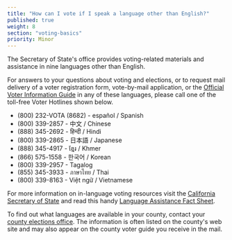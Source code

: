 ```yaml
---
title: "How can I vote if I speak a language other than English?"
published: true
weight: 8
section: "voting-basics"
priority: Minor
---
```



The Secretary of State's office provides voting-related materials and assistance in nine languages other than English.  

For answers to your questions about voting and elections, or to request mail delivery of a voter registration form, vote-by-mail application, or the [Official Voter Information Guide](http://www.voterguide.sos.ca.gov/) in any of these languages, please call one of the toll-free Voter Hotlines shown below.  

- (800) 232-VOTA (8682) - español / Spanish
- (800) 339-2857 - 中文 / Chinese
- (888) 345-2692 - हिन्दी / Hindi
- (800) 339-2865 - 日本語 / Japanese
- (888) 345-4917 - ខ្មែរ / Khmer
- (866) 575-1558 - 한국어 / Korean  
- (800) 339-2957 - Tagalog  
- (855) 345-3933 - ภาษาไทย / Thai  
- (800) 339-8163 - Việt ngữ / Vietnamese  

For more information on in-language voting resources visit the [California Secretary of State](http://www.sos.ca.gov/elections/voting-resources/) and read this handy [Language Assistance Fact Sheet](http://advancingjustice-la.org/sites/default/files/LanguageAssistanceFactSheet.pdf).

To find out what languages are available in your county, contact your [county elections office](http://www.sos.ca.gov/elections/voting-resources/new-voters/county-elections-offices/). The information is often listed on the county's web site and may also appear on the county voter guide you receive in the mail. 
